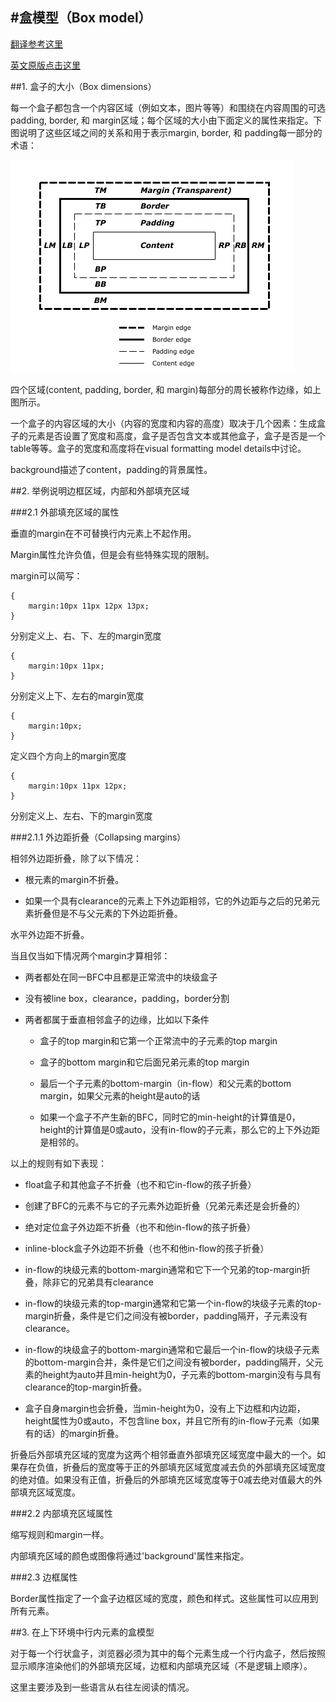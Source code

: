#盒模型（Box model）
---
[翻译参考这里](http://www.cnblogs.com/-Milo/archive/2010/12/28/2873637.html)

[英文原版点击这里](http://dev.w3.org/csswg/css2/box.html)

##1. 盒子的大小（Box dimensions）

每一个盒子都包含一个内容区域（例如文本，图片等等）和围绕在内容周围的可选padding, border, 和 margin区域；每个区域的大小由下面定义的属性来指定。下图说明了这些区域之间的关系和用于表示margin, border, 和 padding每一部分的术语：

![](img/boxdim.png)

四个区域(content, padding, border, 和 margin)每部分的周长被称作边缘，如上图所示。

一个盒子的内容区域的大小（内容的宽度和内容的高度）取决于几个因素：生成盒子的元素是否设置了宽度和高度，盒子是否包含文本或其他盒子，盒子是否是一个table等等。盒子的宽度和高度将在visual formatting model details中讨论。

background描述了content，padding的背景属性。

##2. 举例说明边框区域，内部和外部填充区域

###2.1 外部填充区域的属性

垂直的margin在不可替换行内元素上不起作用。

Margin属性允许负值，但是会有些特殊实现的限制。

margin可以简写：

	{
		margin:10px 11px 12px 13px; 
	}
分别定义上、右、下、左的margin宽度

	{
		margin:10px 11px;
	}
分别定义上下、左右的margin宽度

	{
		margin:10px;
	}
定义四个方向上的margin宽度

	{
		margin:10px 11px 12px;
	}
分别定义上、左右、下的margin宽度

###2.1.1 外边距折叠（Collapsing margins）

相邻外边距折叠，除了以下情况：

- 根元素的margin不折叠。

- 如果一个具有clearance的元素上下外边距相邻，它的外边距与之后的兄弟元素折叠但是不与父元素的下外边距折叠。

水平外边距不折叠。

当且仅当如下情况两个margin才算相邻：

- 两者都处在同一BFC中且都是正常流中的块级盒子

- 没有被line box，clearance，padding，border分割

- 两者都属于垂直相邻盒子的边缘，比如以下条件

	- 盒子的top margin和它第一个正常流中的子元素的top margin

	- 盒子的bottom margin和它后面兄弟元素的top margin

	- 最后一个子元素的bottom-margin（in-flow）和父元素的bottom margin，如果父元素的height是auto的话

	- 如果一个盒子不产生新的BFC，同时它的min-height的计算值是0，height的计算值是0或auto，没有in-flow的子元素，那么它的上下外边距是相邻的。


以上的规则有如下表现：

- float盒子和其他盒子不折叠（也不和它in-flow的孩子折叠）

- 创建了BFC的元素不与它的子元素外边距折叠（兄弟元素还是会折叠的）

- 绝对定位盒子外边距不折叠（也不和他in-flow的孩子折叠）

- inline-block盒子外边距不折叠（也不和他in-flow的孩子折叠）

- in-flow的块级元素的bottom-margin通常和它下一个兄弟的top-margin折叠，除非它的兄弟具有clearance

- in-flow的块级元素的top-margin通常和它第一个in-flow的块级子元素的top-margin折叠，条件是它们之间没有被border，padding隔开，子元素没有clearance。

- in-flow的块级盒子的bottom-margin通常和它最后一个in-flow的块级子元素的bottom-margin合并，条件是它们之间没有被border，padding隔开，父元素的height为auto并且min-height为0，子元素的bottom-margin没有与具有clearance的top-margin折叠。

- 盒子自身margin也会折叠，当min-height为0，没有上下边框和内边距，height属性为0或auto，不包含line box，并且它所有的in-flow子元素（如果有的话）的margin折叠。

折叠后外部填充区域的宽度为这两个相邻垂直外部填充区域宽度中最大的一个。如果存在负值，折叠后的宽度等于正的外部填充区域宽度减去负的外部填充区域宽度的绝对值。如果没有正值，折叠后的外部填充区域宽度等于0减去绝对值最大的外部填充区域宽度。

###2.2 内部填充区域属性

缩写规则和margin一样。

内部填充区域的颜色或图像将通过'background'属性来指定。

###2.3 边框属性

Border属性指定了一个盒子边框区域的宽度，颜色和样式。这些属性可以应用到所有元素。

##3. 在上下环境中行内元素的盒模型

对于每一个行状盒子，浏览器必须为其中的每个元素生成一个行内盒子，然后按照显示顺序渲染他们的外部填充区域，边框和内部填充区域（不是逻辑上顺序）。

这里主要涉及到一些语言从右往左阅读的情况。
